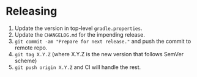 # Releasing

1. Update the version in top-level `gradle.properties`.
2. Update the `CHANGELOG.md` for the impending release.
3. `git commit -am "Prepare for next release."` and push the commit to remote repo.
4. `git tag X.Y.Z` (where X.Y.Z is the new version that follows SemVer scheme)
5. `git push origin X.Y.Z` and CI will handle the rest.
